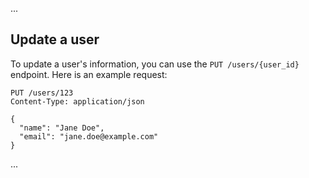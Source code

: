 ...
## Update a user

To update a user's information, you can use the `PUT /users/{user_id}` endpoint. Here is an example request:

```http
PUT /users/123
Content-Type: application/json

{
  "name": "Jane Doe",
  "email": "jane.doe@example.com"
}
```
...
